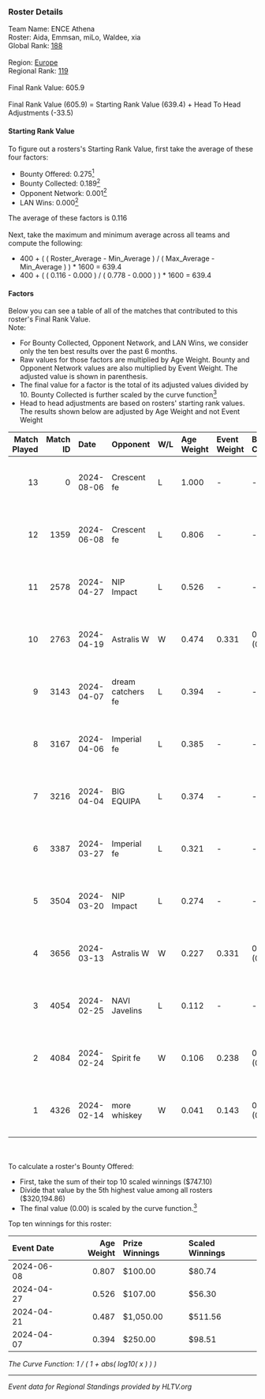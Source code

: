 ### Roster Details<br />
Team Name: ENCE Athena<br />
Roster: Aida, Emmsan, miLo, Waldee, xia<br />
Global Rank: [188](../standings_global.md)<br />
<br />
Region: [Europe]( ../standings_europe.md)<br />
Regional Rank: [119]( ../standings_europe.md)<br />
<br />
Final Rank Value:  605.9<br />
<br />
Final Rank Value (605.9) = Starting Rank Value (639.4) + Head To Head Adjustments (-33.5)<br />

#### Starting Rank Value<br />
To figure out a rosters's Starting Rank Value, first take the average of these four factors:<br />
- Bounty Offered: 0.275[<sup>1</sup>](#table2)
- Bounty Collected: 0.189[<sup>2</sup>](#table1)
- Opponent Network: 0.001[<sup>2</sup>](#table1)
- LAN Wins: 0.000[<sup>2</sup>](#table1)

The average of these factors is 0.116<br />
<br />
Next, take the maximum and minimum average across all teams and compute the following:<br />
- 400 + ( ( Roster_Average - Min_Average ) / ( Max_Average - Min_Average ) ) * 1600 = 639.4
- 400 + ( ( 0.116 - 0.000 ) / ( 0.778 - 0.000 ) ) * 1600 = 639.4


#### Factors<br />
Below you can see a table of all of the matches that contributed to this roster's Final Rank Value.<br />
Note:<br />

- For Bounty Collected, Opponent Network, and LAN Wins, we consider only the ten best results over the past 6 months.
- Raw values for those factors are multiplied by Age Weight. Bounty and Opponent Network values are also multiplied by Event Weight. The adjusted value is shown in parenthesis.
- The final value for a factor is the total of its adjusted values divided by 10. Bounty Collected is further scaled by the curve function[<sup>3</sup>](#curveFunction)
- Head to head adjustments are based on rosters' starting rank values. The results shown below are adjusted by Age Weight and not Event Weight
<span id="table1"></span><br />


| Match Played | Match ID | Date       | Opponent          | W/L | Age Weight | Event Weight | Bounty Collected | Opponent Network | LAN Wins  | H2H Adj. | Roster                              |
| -: | -: | :- | :- | :- | :- | :- | :- | :- | :- | -: | :- |
|           13 |        0 | 2024-08-06 | Crescent fe       | L   | 1.000      | -            | -                | -                | -         |   -13.51 | Aida, Emmsan, miLo, Waldee, xia     |
|           12 |     1359 | 2024-06-08 | Crescent fe       | L   | 0.806      | -            | -                | -                | -         |   -11.41 | Aida, Emmsan, Mileyyy, miLo, Waldee |
|           11 |     2578 | 2024-04-27 | NIP Impact        | L   | 0.526      | -            | -                | -                | -         |    -6.12 | Aida, Emmsan, miLo, Waldee, xia     |
|           10 |     2763 | 2024-04-19 | Astralis W        | W   | 0.474      | 0.331        | 0.001 (0.000)    | 0.019 (0.003)    | 0 (0.000) |     6.99 | Aida, Emmsan, miLo, Waldee, xia     |
|            9 |     3143 | 2024-04-07 | dream catchers fe | L   | 0.394      | -            | -                | -                | -         |    -4.83 | Aida, Emmsan, miLo, Waldee, xia     |
|            8 |     3167 | 2024-04-06 | Imperial fe       | L   | 0.385      | -            | -                | -                | -         |    -1.15 | Aida, Emmsan, miLo, Waldee, xia     |
|            7 |     3216 | 2024-04-04 | BIG EQUIPA        | L   | 0.374      | -            | -                | -                | -         |    -3.87 | Aida, Emmsan, miLo, Waldee, xia     |
|            6 |     3387 | 2024-03-27 | Imperial fe       | L   | 0.321      | -            | -                | -                | -         |    -0.98 | Aida, Emmsan, miLo, Waldee, xia     |
|            5 |     3504 | 2024-03-20 | NIP Impact        | L   | 0.274      | -            | -                | -                | -         |    -3.50 | Aida, Emmsan, miLo, Waldee, xia     |
|            4 |     3656 | 2024-03-13 | Astralis W        | W   | 0.227      | 0.331        | 0.002 (0.000)    | 0.060 (0.004)    | 0 (0.000) |     3.77 | Aida, Emmsan, miLo, Waldee, xia     |
|            3 |     4054 | 2024-02-25 | NAVI Javelins     | L   | 0.112      | -            | -                | -                | -         |    -0.95 | Aida, Emmsan, miLo, Waldee, xia     |
|            2 |     4084 | 2024-02-24 | Spirit fe         | W   | 0.106      | 0.238        | 0.005 (0.000)    | 0.136 (0.003)    | 0 (0.000) |     1.79 | Aida, Emmsan, miLo, Waldee, xia     |
|            1 |     4326 | 2024-02-14 | more whiskey      | W   | 0.041      | 0.143        | 0.000 (0.000)    | 0.000 (0.000)    | 0 (0.000) |     0.27 | Aida, Emmsan, miLo, Waldee, xia     |

<br />
<span id="table2"></span><br />
To calculate a roster's Bounty Offered:<br />

- First, take the sum of their top 10 scaled winnings ($747.10)
- Divide that value by the 5th highest value among all rosters ($320,194.86)
- The final value (0.00) is scaled by the curve function.[<sup>3</sup>](#curveFunction)

Top ten winnings for this roster:<br />

| Event Date | Age Weight | Prize Winnings | Scaled Winnings |
| :- | -: | :- | :- |
| 2024-06-08 |      0.807 | $100.00        | $80.74          |
| 2024-04-27 |      0.526 | $107.00        | $56.30          |
| 2024-04-21 |      0.487 | $1,050.00      | $511.56         |
| 2024-04-07 |      0.394 | $250.00        | $98.51          |


<span id="curveFunction"></span>_The Curve Function: 1 / ( 1 + abs( log10( x ) ) )_<br />

---
_Event data for Regional Standings provided by HLTV.org_<br />
